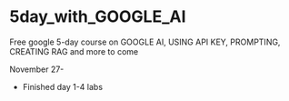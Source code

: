 # 5day_with_GOOGLE_AI
Free google 5-day course on GOOGLE AI, USING API KEY, PROMPTING, CREATING RAG and more to 
come

November 27-
- Finished day 1-4 labs
